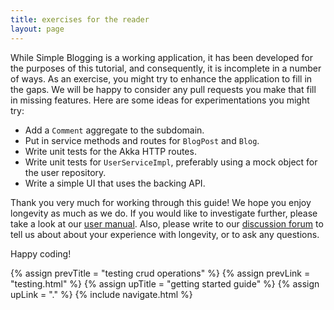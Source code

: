 ```yaml
---
title: exercises for the reader
layout: page
---
```


While Simple Blogging is a working application, it has been
developed for the purposes of this tutorial, and consequently,
it is incomplete in a number of ways. As an exercise, you
might try to enhance the application to fill in the gaps. We
will be happy to consider any pull requests you make that fill
in missing features. Here are some ideas for experimentations
you might try:

- Add a `Comment` aggregate to the subdomain.
- Put in service methods and routes for `BlogPost` and `Blog`.
- Write unit tests for the Akka HTTP routes.
- Write unit tests for `UserServiceImpl`, preferably using a mock
object for the user repository.
- Write a simple UI that uses the backing API.

Thank you very much for working through this guide! We hope you enjoy
longevity as much as we do. If you would like to investigate further,
please take a look at our [user
manual](http://longevityframework.github.io/longevity/manual/). Also,
please write to our [discussion
forum](https://groups.google.com/forum/#!forum/longevity-users) to
tell us about about your experience with longevity, or to ask any
questions.

Happy coding!

{% assign prevTitle = "testing crud operations" %}
{% assign prevLink = "testing.html" %}
{% assign upTitle = "getting started guide" %}
{% assign upLink = "." %}
{% include navigate.html %}
